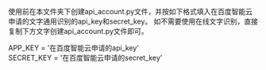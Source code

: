 使用前在本文件夹下创建api_account.py文件，并按如下格式填入在百度智能云申请的文字通用识别的api_key和secret_key。
如不需要使用在线文字识别，直接复制下方文字创建api_account.py文件即可。  

APP_KEY = '在百度智能云申请的api_key'  
SECRET_KEY = '在百度智能云申请的secret_key'  